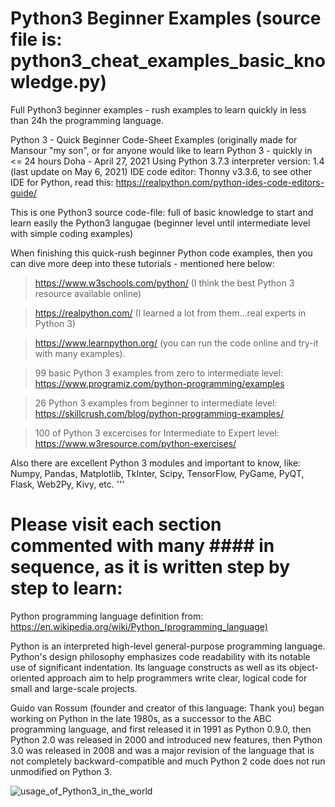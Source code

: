 # Python3 Beginner Examples (source file is: python3_cheat_examples_basic_knowledge.py)
Full Python3 beginner examples - rush examples to learn quickly in less than 24h the programming language.

Python 3 - Quick Beginner Code-Sheet Examples (originally made for Mansour "my son", or for anyone would like to learn Python 3 - quickly in <= 24 hours
 Doha - April 27, 2021
 Using Python 3.7.3 interpreter
 version: 1.4 (last update on May 6, 2021)
 IDE code editor: Thonny v3.3.6, to see other IDE for Python, read this: https://realpython.com/python-ides-code-editors-guide/
 
 This is one Python3 source code-file: full of basic knowledge to start and learn easily the Python3 langugae (beginner level until intermediate level with simple coding examples)
 
 When finishing this quick-rush beginner Python code examples, then you can dive more deep into these tutorials - mentioned here below:
 
> https://www.w3schools.com/python/ (I think the best Python 3 resource available online)

> https://realpython.com/ (I learned a lot from them...real experts in Python 3)

> https://www.learnpython.org/ (you can run the code online and try-it with many examples).

> 99 basic Python 3 examples from zero to intermediate level:
 https://www.programiz.com/python-programming/examples

> 26 Python 3 examples from beginner to intermediate level:
 https://skillcrush.com/blog/python-programming-examples/
 
> 100 of Python 3 excercises for Intermediate to Expert level:
https://www.w3resource.com/python-exercises/

Also there are excellent Python 3 modules and important to know, like: Numpy, Pandas, Matplotlib, TkInter, Scipy, TensorFlow, PyGame, PyQT, Flask, Web2Py, Kivy, etc.
'''

# Please visit each section commented with many #### in sequence, as it is written step by step to learn:


 Python programming language definition from: https://en.wikipedia.org/wiki/Python_(programming_language)
 
 Python is an interpreted high-level general-purpose programming language. Python's design philosophy emphasizes code readability with its notable use of significant indentation.
 Its language constructs as well as its object-oriented approach aim to help programmers write clear, logical code for small and large-scale projects.
 
 Guido van Rossum (founder and creator of this language: Thank you) began working on Python in the late 1980s, as a successor to the ABC programming language,
 and first released it in 1991 as Python 0.9.0, then Python 2.0 was released in 2000 and introduced new features, then Python 3.0 was released in 2008 and was a major revision
 of the language that is not completely backward-compatible and much Python 2 code does not run unmodified on Python 3.
 
 ![usage_of_Python3_in_the_world](https://user-images.githubusercontent.com/32415978/117450722-48473900-af4a-11eb-81cd-0bd3a83800e2.png)

